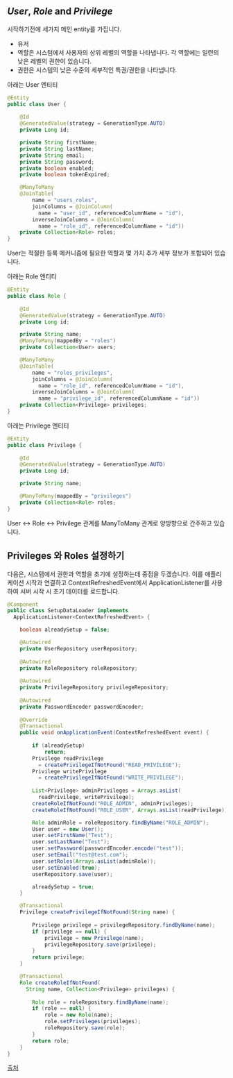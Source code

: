 ## **_User_, _Role_ and _Privilege_**

시작하기전에 세가지 메인 entity를 가집니다.

- 유저
- 역할은 시스텀에서 사용자의 상위 레벨의 역할을 나타냅니다. 각 역할에는 일련의 낮은 레벨의 권한이 있습니다.
- 권한은 시스템의 낮은 수준의 세부적인 특권/권한을 나타냅니다.

아래는 User 엔티티
```java
@Entity
public class User {
 
    @Id
    @GeneratedValue(strategy = GenerationType.AUTO)
    private Long id;

    private String firstName;
    private String lastName;
    private String email;
    private String password;
    private boolean enabled;
    private boolean tokenExpired;

    @ManyToMany 
    @JoinTable( 
        name = "users_roles", 
        joinColumns = @JoinColumn(
          name = "user_id", referencedColumnName = "id"), 
        inverseJoinColumns = @JoinColumn(
          name = "role_id", referencedColumnName = "id")) 
    private Collection<Role> roles;
}
```
User는 적절한 등록 메커니즘에 필요한 역할과 몇 가지 추가 세부 정보가 포함되어 있습니다.

아래는 Role 엔티티
```java
@Entity
public class Role {
 
    @Id
    @GeneratedValue(strategy = GenerationType.AUTO)
    private Long id;

    private String name;
    @ManyToMany(mappedBy = "roles")
    private Collection<User> users;

    @ManyToMany
    @JoinTable(
        name = "roles_privileges", 
        joinColumns = @JoinColumn(
          name = "role_id", referencedColumnName = "id"), 
        inverseJoinColumns = @JoinColumn(
          name = "privilege_id", referencedColumnName = "id"))
    private Collection<Privilege> privileges;
}
```

아래는 Privilege 엔티티
```java
@Entity
public class Privilege {
 
    @Id
    @GeneratedValue(strategy = GenerationType.AUTO)
    private Long id;

    private String name;

    @ManyToMany(mappedBy = "privileges")
    private Collection<Role> roles;
}
```
User <-> Role <-> Privilege 관계를 ManyToMany 관계로 양방향으로 간주하고 있습니다. 

## Privileges 와 Roles 설정하기
다음은, 시스템에서 권한과 역할을 초기에 설정하는데 중점을 두겠습니다.
이를 애플리케이션 시작과 연결하고 ContextRefreshedEvent에서 ApplicationListener를 사용하여 서버 시작 시 초기 데이터를 로드합니다.
```java
@Component
public class SetupDataLoader implements
  ApplicationListener<ContextRefreshedEvent> {

    boolean alreadySetup = false;

    @Autowired
    private UserRepository userRepository;
 
    @Autowired
    private RoleRepository roleRepository;
 
    @Autowired
    private PrivilegeRepository privilegeRepository;
 
    @Autowired
    private PasswordEncoder passwordEncoder;
 
    @Override
    @Transactional
    public void onApplicationEvent(ContextRefreshedEvent event) {
 
        if (alreadySetup)
            return;
        Privilege readPrivilege
          = createPrivilegeIfNotFound("READ_PRIVILEGE");
        Privilege writePrivilege
          = createPrivilegeIfNotFound("WRITE_PRIVILEGE");
 
        List<Privilege> adminPrivileges = Arrays.asList(
          readPrivilege, writePrivilege);
        createRoleIfNotFound("ROLE_ADMIN", adminPrivileges);
        createRoleIfNotFound("ROLE_USER", Arrays.asList(readPrivilege));

        Role adminRole = roleRepository.findByName("ROLE_ADMIN");
        User user = new User();
        user.setFirstName("Test");
        user.setLastName("Test");
        user.setPassword(passwordEncoder.encode("test"));
        user.setEmail("test@test.com");
        user.setRoles(Arrays.asList(adminRole));
        user.setEnabled(true);
        userRepository.save(user);

        alreadySetup = true;
    }

    @Transactional
    Privilege createPrivilegeIfNotFound(String name) {
 
        Privilege privilege = privilegeRepository.findByName(name);
        if (privilege == null) {
            privilege = new Privilege(name);
            privilegeRepository.save(privilege);
        }
        return privilege;
    }

    @Transactional
    Role createRoleIfNotFound(
      String name, Collection<Privilege> privileges) {
 
        Role role = roleRepository.findByName(name);
        if (role == null) {
            role = new Role(name);
            role.setPrivileges(privileges);
            roleRepository.save(role);
        }
        return role;
    }
}
```
[출처](https://www.baeldung.com/role-and-privilege-for-spring-security-registration)